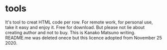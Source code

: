 # tools
It's tool to creat HTML code per row.
For remote work, for personal use, take it easy and enjoy it.
Free for download. But please not lie about creating author and not to buy.
This is Kanako Matsuno writing.
README.me was deleted onece but this licence adopted from November 25 2020.
